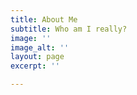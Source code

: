 ```yaml
---
title: About Me
subtitle: Who am I really?
image: ''
image_alt: ''
layout: page
excerpt: ''

---
```

